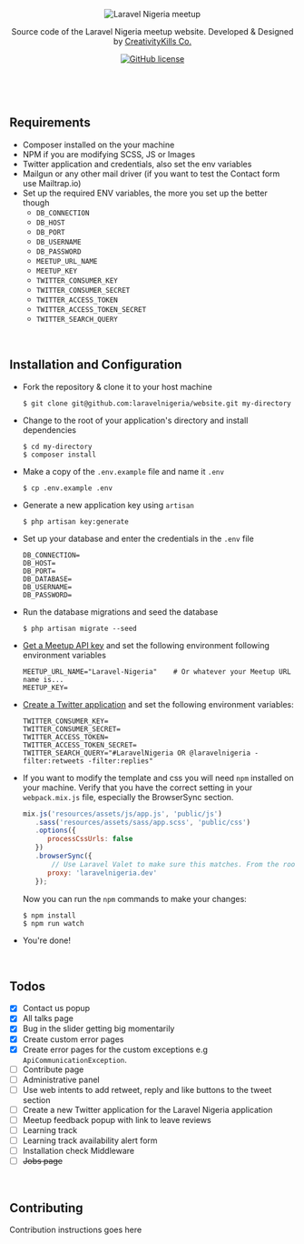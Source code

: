 <p align="center">
    <img src="https://user-images.githubusercontent.com/807318/27274054-b06652c6-54c9-11e7-83ab-f4a3fa6109b7.jpeg" alt="Laravel Nigeria meetup">
</p>
<p align="center">Source code of the Laravel Nigeria meetup website. Developed &amp; Designed by <a href="https://creativitykills.co" target="_blank">CreativityKills Co.</a></p>
<p align="center"><a href="LICENSE"><img alt="GitHub license" src="https://img.shields.io/github/license/laravelnigeria/website.svg"></a></p>


<p>&nbsp;</p>
<p>&nbsp;</p>

## Requirements
* Composer installed on the your machine
* NPM if you are modifying SCSS, JS or Images
* Twitter application and credentials, also set the env variables
* Mailgun or any other mail driver (if you want to test the Contact form use Mailtrap.io)
* Set up the required ENV variables, the more you set up the better though
  - `DB_CONNECTION`
  - `DB_HOST`
  - `DB_PORT`
  - `DB_USERNAME`
  - `DB_PASSWORD`
  - `MEETUP_URL_NAME`
  - `MEETUP_KEY`
  - `TWITTER_CONSUMER_KEY`
  - `TWITTER_CONSUMER_SECRET`
  - `TWITTER_ACCESS_TOKEN`
  - `TWITTER_ACCESS_TOKEN_SECRET`
  - `TWITTER_SEARCH_QUERY`

<p>&nbsp;</p>

## Installation and Configuration
* Fork the repository & clone it to your host machine

    ```shell
    $ git clone git@github.com:laravelnigeria/website.git my-directory
    ```

* Change to the root of your application's directory and install dependencies

    ```shell
    $ cd my-directory
    $ composer install
    ```

* Make a copy of the `.env.example` file  and name it `.env`

    ```shell
    $ cp .env.example .env
    ```

* Generate a new application key using `artisan`

    ```shell
    $ php artisan key:generate
    ```

* Set up your database and enter the credentials in the `.env` file

    ```
    DB_CONNECTION=
    DB_HOST=
    DB_PORT=
    DB_DATABASE=
    DB_USERNAME=
    DB_PASSWORD=
    ```

* Run the database migrations and seed the database

    ```shell
    $ php artisan migrate --seed
    ````

* [Get a Meetup API key](https://secure.meetup.com/meetup_api/key/) and set the following environment following environment variables

    ```
    MEETUP_URL_NAME="Laravel-Nigeria"    # Or whatever your Meetup URL name is...
    MEETUP_KEY=
    ```

* [Create a Twitter application](https://apps.twitter.com/) and set the following environment variables:

    ```
    TWITTER_CONSUMER_KEY=
    TWITTER_CONSUMER_SECRET=
    TWITTER_ACCESS_TOKEN=
    TWITTER_ACCESS_TOKEN_SECRET=
    TWITTER_SEARCH_QUERY="#LaravelNigeria OR @laravelnigeria -filter:retweets -filter:replies"
    ```

* If you want to modify the template and css you will need `npm` installed on your machine. Verify that you have the correct setting in your `webpack.mix.js` file, especially the BrowserSync section.

    ```javascript
    mix.js('resources/assets/js/app.js', 'public/js')
       .sass('resources/assets/sass/app.scss', 'public/css')
       .options({
          processCssUrls: false
       })
       .browserSync({
           // Use Laravel Valet to make sure this matches. From the root of your app, run: $ valet link laravelnigeria
          proxy: 'laravelnigeria.dev'
       });
    ```

    Now you can run the `npm` commands to make your changes:

    ```shell
    $ npm install
    $ npm run watch
    ```

* You're done!

<p>&nbsp;</p>

## Todos
- [x] Contact us popup
- [x] All talks page
- [x] Bug in the slider getting big momentarily
- [x] Create custom error pages
- [x] Create error pages for the custom exceptions e.g `ApiCommunicationException`.
- [ ] Contribute page
- [ ] Administrative panel
- [ ] Use web intents to add retweet, reply and like buttons to the tweet section
- [ ] Create a new Twitter application for the Laravel Nigeria application
- [ ] Meetup feedback popup with link to leave reviews
- [ ] Learning track
- [ ] Learning track availability alert form
- [ ] Installation check Middleware
- [ ] ~~Jobs page~~

<p>&nbsp;</p>

## Contributing
Contribution instructions goes here